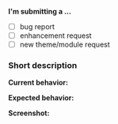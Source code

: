 **I'm submitting a ...**
- [ ] bug report
- [ ] enhancement request
- [ ] new theme/module request

### Short description
<!-- Explain in a few sentences what the issue/request is -->

**Current behavior:**
<!-- How the bug manifests. -->

**Expected behavior:**
<!-- Behavior would be without the bug. -->

**Screenshot:**
<!-- Attach a screenshot of the issue(if any) here. -->
